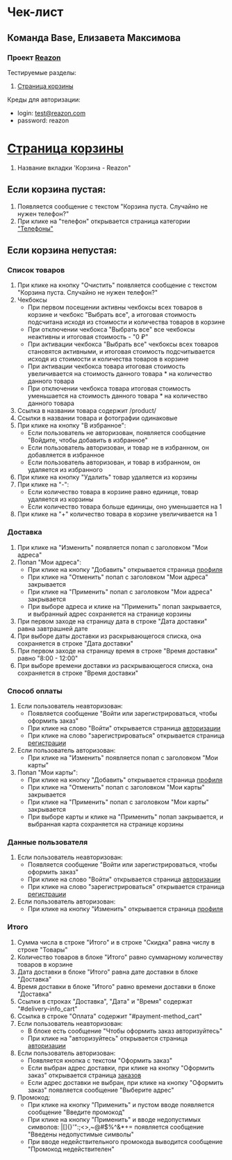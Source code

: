 # Чек-лист
## Команда Base, Елизавета Максимова
### Проект [Reazon](https://reazon.ru)

Тестируемые разделы:
1. [Страница корзины](https://github.com/Liza1040/homework-3-spring-2023/blob/main/Base-Liza-Maksimova.md#c%D1%82%D1%80%D0%B0%D0%BD%D0%B8%D1%86%D0%B0-%D0%BA%D0%BE%D1%80%D0%B7%D0%B8%D0%BD%D1%8B)

Креды для авторизации:
- login: test@reazon.com
- password: reazon

# [Cтраница корзины](https://www.reazon.ru/cart)
1. Название вкладки 'Корзина - Reazon"
## Если корзина пустая:
1. Появляется сообщение с текстом "Корзина пуста. Случайно не нужен телефон?"
2. При клике на "телефон" открывается страница категории ["Телефоны"](https://www.reazon.ru/category/phones)

## Если корзина непустая:
### Список товаров
1. При клике на кнопку "Очистить" появляется сообщение с текстом "Корзина пуста. Случайно не нужен телефон?"
2. Чекбоксы
    - При первом посещении активны чекбоксы всех товаров в корзине и чекбокс "Выбрать все", а итоговая стоимость подсчитана исходя из стоимости и количества товаров в корзине
    - При отключении чекбокса "Выбрать все" все чекбоксы неактивны и итоговая стоимость - "0 ₽"
    - При активации чекбокса "Выбрать все" чекбоксы всех товаров становятся активными, и итоговая стоимость подсчитывается исходя из стоимости и количества товаров в корзине
    - При активации чекбокса товара итоговая стоимость увеличивается на стоимость данного товара * на количество данного товара
    - При отключении чекбокса товара итоговая стоимость уменьшается на стоимость данного товара * на количество данного товара
3. Ссылка в названии товара содержит /product/
2. Ссылки в названии товара и фотографии одинаковые
4. При клике на кнопку "В избранное":
    - Если пользователь не авторизован, появляется сообщение "Войдите, чтобы добавить в избранное"
    - Если пользователь авторизован, и товар не в избранном, он добавляется в избранное
    - Если пользователь авторизован, и товар в избранном, он удаляется из избранного
5. При клике на кнопку "Удалить" товар удаляется из корзины
6. При клике на "-":
    - Если количество товара в корзине равно единице, товар удаляется из корзины
    - Если количество товара больше единицы, оно уменьшается на 1
7. При клике на "+" количество товара в корзине увеличивается на 1

### Доставка
1. При клике на "Изменить" появляется попап с заголовком "Мои адреса"
2. Попап "Мои адреса":
    - При клике на кнопку "Добавить" открывается страница [профиля](https://www.reazon.ru/user)
    - При клике на "Отменить" попап с заголовком "Мои адреса" закрывается
    - При клике на "Применить" попап с заголовком "Мои адреса" закрывается
    - При выборе адреса и клике на "Применить" попап закрывается, и выбранный адрес сохраняется на странице корзины
3. При первом заходе на страницу дата в строке "Дата доставки" равна завтрашней дате
4. При выборе даты доставки из раскрывающегося списка, она сохраняется в строке "Дата доставки"
5. При первом заходе на страницу время в строке "Время доставки" равно "8:00 - 12:00"
6. При выборе времени доставки из раскрывающегося списка, она сохраняется в строке "Время доставки"

### Способ оплаты
1. Если пользователь неавторизован:
    - Появляется сообщение "Войти или зарегистрироваться, чтобы оформить заказ"
    - При клике на слово "Войти" открывается страница [авторизации](https://www.reazon.ru/login)
    - При клике на слово "зарегистрироваться" открывается страница [регистрации](https://www.reazon.ru/signup)
2. Если пользователь авторизован:
    - При клике на "Изменить" появляется попап с заголовком "Мои карты"
3. Попап "Мои карты":
    - При клике на кнопку "Добавить" открывается страница [профиля](https://www.reazon.ru/user)
    - При клике на "Отменить" попап с заголовком "Мои карты" закрывается
    - При клике на "Применить" попап с заголовком "Мои карты" закрывается
    - При выборе карты и клике на "Применить" попап закрывается, и выбранная карта сохраняется на странице корзины

### Данные пользователя
1. Если пользователь неавторизован:
    - Появляется сообщение "Войти или зарегистрироваться, чтобы оформить заказ"
    - При клике на слово "Войти" открывается страница [авторизации](https://www.reazon.ru/login)
    - При клике на слово "зарегистрироваться" открывается страница [регистрации](https://www.reazon.ru/signup)
2. Если пользователь авторизован:
    - При клике на кнопку "Изменить" открывается страница [профиля](https://www.reazon.ru/user)

### Итого
1. Сумма числа в строке "Итого" и в строке "Скидка" равна числу в строке "Товары"
2. Количество товаров в блоке "Итого" равно суммарному количеству товаров в корзине 
3. Дата доставки в блоке "Итого" равна дате доставки в блоке "Доставка"
4. Время доставки в блоке "Итого" равно времени доставки в блоке "Доставка"
5. Ссылки в строках "Доставка", "Дата" и "Время" содержат "#delivery-info_cart"
6. Ссылка в строке "Оплата" содержит "#payment-method_cart"
7. Если пользователь неавторизован:
    - В блоке есть сообщение "Чтобы оформить заказ авторизуйтесь"
    - При клике на "авторизуйтесь" открывается страница [авторизации](https://www.reazon.ru/login)
8. Если пользователь авторизован:
    - Появляется кнопка с текстом "Оформить заказ"
    - Если выбран адрес доставки, при клике на кнопку "Оформить заказ" открывается страница [заказов](https://www.reazon.ru/orders)
    - Если адрес доставки не выбран, при клике на кнопку "Оформить заказ" появляется сообщение "Выберите адрес"
9. Промокод:
    - При клике на кнопку "Применить" и пустом вводе появляется сообщение "Введите промокод"
    - При клике на кнопку "Применить" и вводе недопустимых символов: |[]{}'":;<>,~@#$%^&*+= появляется сообщение "Введены недопустимые символы"
    - При вводе недействительного промокода выводится сообщение "Промокод недействителен"
